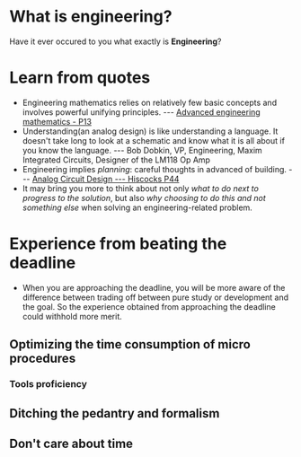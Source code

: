 # What is engineering?
Have it ever occured to you what exactly is **Engineering**?

# Learn from quotes
- Engineering mathematics relies on relatively few basic concepts and involves powerful unifying principles. --- [Advanced engineering mathematics - P13](https://soaneemrana.org/onewebmedia/ADVANCED%20ENGINEERING%20MATHEMATICS%20BY%20ERWIN%20ERESZIG1.pdf)
- Understanding(an analog design) is like understanding a language. It doesn't take long to look at a schematic and know what it is all about if you know the language.  --- Bob Dobkin, VP, Engineering, Maxim Integrated Circuits, Designer of the LM118 Op Amp
- Engineering implies *planning*: careful thoughts in advanced of building. --- [Analog Circuit Design --- Hiscocks P44](https://www.sphere.bc.ca/download/analog-circuit-design-hiscocks.pdf)
- It may bring you more to think about not only *what to do next to progress to the solution*, but also *why choosing to do this and not something else* when solving an engineering-related problem.

# Experience from beating the deadline
- When you are approaching the deadline, you will be more aware of the difference between trading off between pure study or development and the goal. So the experience obtained from approaching the deadline could withhold more merit.
## Optimizing the time consumption of micro procedures 
### Tools proficiency

## Ditching the pedantry and formalism

## Don't care about time